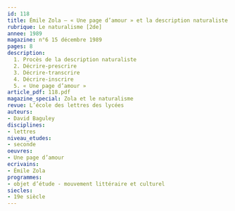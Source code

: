 ```yaml
---
id: 118
title: Émile Zola – « Une page d’amour » et la description naturaliste
rubrique: Le naturalisme [2de]
annee: 1989
magazine: n°6 15 décembre 1989
pages: 8
description: 
  1. Procès de la description naturaliste
  2. Décrire-prescrire
  3. Décrire-transcrire
  4. Décrire-inscrire
  5. « Une page d’amour »
article_pdf: 118.pdf
magazine_special: Zola et le naturalisme
revue: L’école des lettres des lycées
auteurs:
- David Baguley
disciplines:
- lettres
niveau_etudes:
- seconde
oeuvres:
- Une page d’amour
ecrivains:
- Émile Zola
programmes:
- objet d’étude - mouvement littéraire et culturel
siecles:
- 19e siècle
---
```

